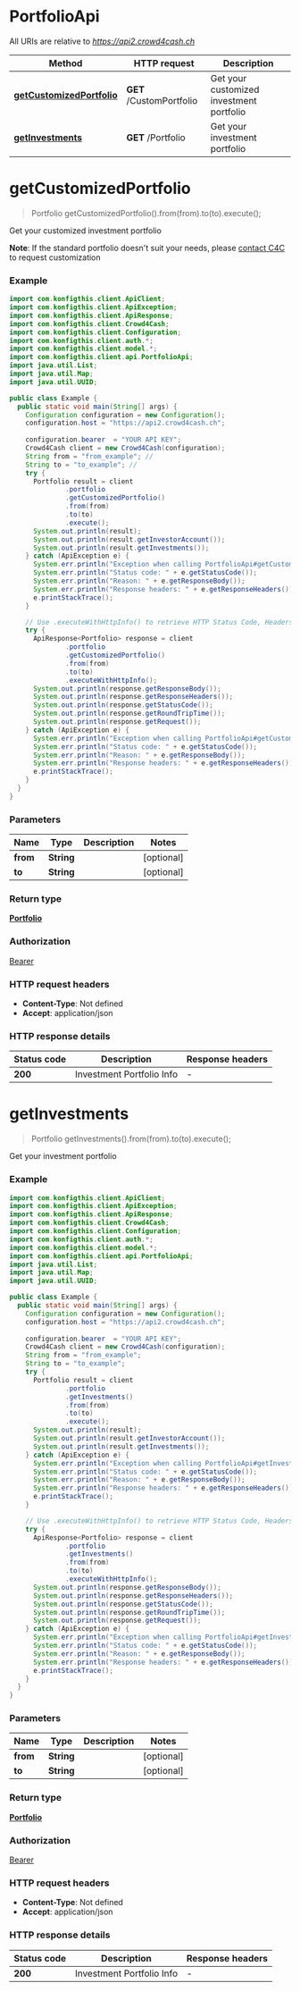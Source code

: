 # PortfolioApi

All URIs are relative to *https://api2.crowd4cash.ch*

| Method | HTTP request | Description |
|------------- | ------------- | -------------|
| [**getCustomizedPortfolio**](PortfolioApi.md#getCustomizedPortfolio) | **GET** /CustomPortfolio | Get your customized investment portfolio |
| [**getInvestments**](PortfolioApi.md#getInvestments) | **GET** /Portfolio | Get your investment portfolio |


<a name="getCustomizedPortfolio"></a>
# **getCustomizedPortfolio**
> Portfolio getCustomizedPortfolio().from(from).to(to).execute();

Get your customized investment portfolio

__Note__: If the standard portfolio doesn&#39;t suit your needs, please [contact C4C](https://crowd4cash.ch/contact) to request customization

### Example
```java
import com.konfigthis.client.ApiClient;
import com.konfigthis.client.ApiException;
import com.konfigthis.client.ApiResponse;
import com.konfigthis.client.Crowd4Cash;
import com.konfigthis.client.Configuration;
import com.konfigthis.client.auth.*;
import com.konfigthis.client.model.*;
import com.konfigthis.client.api.PortfolioApi;
import java.util.List;
import java.util.Map;
import java.util.UUID;

public class Example {
  public static void main(String[] args) {
    Configuration configuration = new Configuration();
    configuration.host = "https://api2.crowd4cash.ch";
    
    configuration.bearer  = "YOUR API KEY";
    Crowd4Cash client = new Crowd4Cash(configuration);
    String from = "from_example"; // 
    String to = "to_example"; // 
    try {
      Portfolio result = client
              .portfolio
              .getCustomizedPortfolio()
              .from(from)
              .to(to)
              .execute();
      System.out.println(result);
      System.out.println(result.getInvestorAccount());
      System.out.println(result.getInvestments());
    } catch (ApiException e) {
      System.err.println("Exception when calling PortfolioApi#getCustomizedPortfolio");
      System.err.println("Status code: " + e.getStatusCode());
      System.err.println("Reason: " + e.getResponseBody());
      System.err.println("Response headers: " + e.getResponseHeaders());
      e.printStackTrace();
    }

    // Use .executeWithHttpInfo() to retrieve HTTP Status Code, Headers and Request
    try {
      ApiResponse<Portfolio> response = client
              .portfolio
              .getCustomizedPortfolio()
              .from(from)
              .to(to)
              .executeWithHttpInfo();
      System.out.println(response.getResponseBody());
      System.out.println(response.getResponseHeaders());
      System.out.println(response.getStatusCode());
      System.out.println(response.getRoundTripTime());
      System.out.println(response.getRequest());
    } catch (ApiException e) {
      System.err.println("Exception when calling PortfolioApi#getCustomizedPortfolio");
      System.err.println("Status code: " + e.getStatusCode());
      System.err.println("Reason: " + e.getResponseBody());
      System.err.println("Response headers: " + e.getResponseHeaders());
      e.printStackTrace();
    }
  }
}

```

### Parameters

| Name | Type | Description  | Notes |
|------------- | ------------- | ------------- | -------------|
| **from** | **String**|  | [optional] |
| **to** | **String**|  | [optional] |

### Return type

[**Portfolio**](Portfolio.md)

### Authorization

[Bearer](../README.md#Bearer)

### HTTP request headers

 - **Content-Type**: Not defined
 - **Accept**: application/json

### HTTP response details
| Status code | Description | Response headers |
|-------------|-------------|------------------|
| **200** | Investment Portfolio Info |  -  |

<a name="getInvestments"></a>
# **getInvestments**
> Portfolio getInvestments().from(from).to(to).execute();

Get your investment portfolio

### Example
```java
import com.konfigthis.client.ApiClient;
import com.konfigthis.client.ApiException;
import com.konfigthis.client.ApiResponse;
import com.konfigthis.client.Crowd4Cash;
import com.konfigthis.client.Configuration;
import com.konfigthis.client.auth.*;
import com.konfigthis.client.model.*;
import com.konfigthis.client.api.PortfolioApi;
import java.util.List;
import java.util.Map;
import java.util.UUID;

public class Example {
  public static void main(String[] args) {
    Configuration configuration = new Configuration();
    configuration.host = "https://api2.crowd4cash.ch";
    
    configuration.bearer  = "YOUR API KEY";
    Crowd4Cash client = new Crowd4Cash(configuration);
    String from = "from_example";
    String to = "to_example";
    try {
      Portfolio result = client
              .portfolio
              .getInvestments()
              .from(from)
              .to(to)
              .execute();
      System.out.println(result);
      System.out.println(result.getInvestorAccount());
      System.out.println(result.getInvestments());
    } catch (ApiException e) {
      System.err.println("Exception when calling PortfolioApi#getInvestments");
      System.err.println("Status code: " + e.getStatusCode());
      System.err.println("Reason: " + e.getResponseBody());
      System.err.println("Response headers: " + e.getResponseHeaders());
      e.printStackTrace();
    }

    // Use .executeWithHttpInfo() to retrieve HTTP Status Code, Headers and Request
    try {
      ApiResponse<Portfolio> response = client
              .portfolio
              .getInvestments()
              .from(from)
              .to(to)
              .executeWithHttpInfo();
      System.out.println(response.getResponseBody());
      System.out.println(response.getResponseHeaders());
      System.out.println(response.getStatusCode());
      System.out.println(response.getRoundTripTime());
      System.out.println(response.getRequest());
    } catch (ApiException e) {
      System.err.println("Exception when calling PortfolioApi#getInvestments");
      System.err.println("Status code: " + e.getStatusCode());
      System.err.println("Reason: " + e.getResponseBody());
      System.err.println("Response headers: " + e.getResponseHeaders());
      e.printStackTrace();
    }
  }
}

```

### Parameters

| Name | Type | Description  | Notes |
|------------- | ------------- | ------------- | -------------|
| **from** | **String**|  | [optional] |
| **to** | **String**|  | [optional] |

### Return type

[**Portfolio**](Portfolio.md)

### Authorization

[Bearer](../README.md#Bearer)

### HTTP request headers

 - **Content-Type**: Not defined
 - **Accept**: application/json

### HTTP response details
| Status code | Description | Response headers |
|-------------|-------------|------------------|
| **200** | Investment Portfolio Info |  -  |

